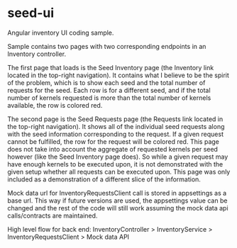 # seed-ui
Angular inventory UI coding sample.

Sample contains two pages with two corresponding endpoints in an Inventory controller.

The first page that loads is the Seed Inventory page (the Inventory link located in the top-right navigation). It contains what I believe to be the spirit of the problem, which is to show each seed and the total number of requests for the seed. Each row is for a different seed, and if the total number of kernels requested is more than the total number of kernels available, the row is colored red.

The second page is the Seed Requests page (the Requests link located in the top-right navigation). It shows all of the individual seed requests along with the seed information corresponding to the request. If a given request cannot be fulfilled, the row for the request will be colored red. This page does not take into account the aggregate of requested kernels per seed however (like the Seed Inventory page does). So while a given request may have enough kernels to be executed upon, it is not demonstrated with the given setup whether all requests can be executed upon. This page was only included as a demonstration of a different slice of the information.

Mock data url for InventoryRequestsClient call is stored in appsettings as a base url. This way if future versions are used, the appsettings value can be changed and the rest of the code will still work assuming the mock data api calls/contracts are maintained.

High level flow for back end: InventoryController > InventoryService > InventoryRequestsClient > Mock data API
